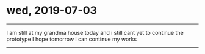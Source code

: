 # wed, 2019-07-03

---

I am still at my grandma house today and i still cant yet to continue the prototype
I hope tomorrow i can continue my works

---
